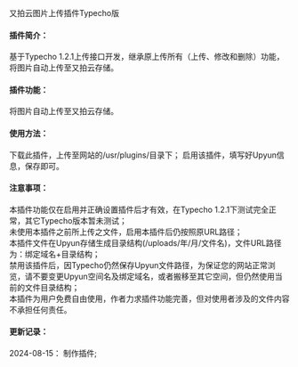 又拍云图片上传插件Typecho版

#### 插件简介：

基于Typecho 1.2.1上传接口开发，继承原上传所有（上传、修改和删除）功能，将图片自动上传至又拍云存储。

#### 插件功能：

将图片自动上传至又拍云存储。

#### 使用方法：

下载此插件，上传至网站的/usr/plugins/目录下；
启用该插件，填写好Upyun信息，保存即可。

#### 注意事项：

本插件功能仅在启用并正确设置插件后才有效，在Typecho 1.2.1下测试完全正常，其它Typecho版本暂未测试；  
未使用本插件之前所上传之文件，启用本插件后仍按照原URL路径；  
本插件文件在Upyun存储生成目录结构(/uploads/年/月/文件名)，文件URL路径为：绑定域名+目录结构；  
禁用该插件后，因Typecho仍然保存Upyun文件路径，为保证您的网站正常浏览，请不要变更Upyun空间名及绑定域名，或者搬移至其它空间，但仍然使用当前的文件目录结构；  
本插件为用户免费自由使用，作者力求插件功能完善，但对使用者涉及的文件内容不承担任何责任。  

#### 更新记录：

2024-08-15： 制作插件;
